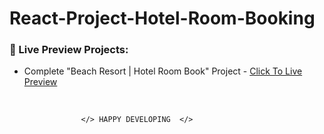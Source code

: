 # React-Project-Hotel-Room-Booking

### 🔰 Live Preview Projects:

- Complete "Beach Resort | Hotel Room Book" Project - [Click To Live Preview][beach-resort]

<br />

                    </> HAPPY DEVELOPING  </>

<!-- project link -->

[beach-resort]: https://mukul-breach-resort-project.netlify.app/
